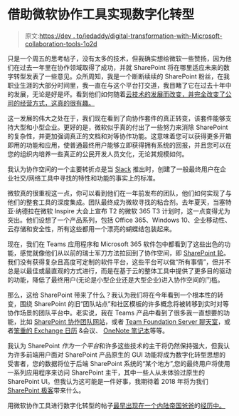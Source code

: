 # 借助微软协作工具实现数字化转型

> 原文:[https://dev . to/iedaddy/digital-transformation-with-Microsoft-collaboration-tools-1o2d](https://dev.to/iedaddy/digital-transformation-with-microsoft-collaboration-tools-1o2d)

只是一个周五的思考帖子，没有太多的技术，但我确实想给微软一些赞扬，因为他们在过去一年里在协作领域取得了成功，并就 SharePoint 将在哪里适应未来的数字转型发表了一些意见。众所周知，我是一个断断续续的 SharePoint 粉丝，在我职业生涯的大部分时间里，我一直在与这个平台打交道，我目睹了它在过去十年中的发展，无论是好是坏。看到他们如何随着[云技术的发展而改变，并完全改变了公司的经营方式，这真的很有趣。](https://news.microsoft.com/cloudforgood/)

这一发展的伟大之处在于，我们现在看到了向协作套件的真正转变，该套件能够支持大型和小型企业。更好的是，微软似乎真的付出了一些努力来消除 SharePoint 的复杂性，并更加强调真正的文档和对等协作功能。这意味着您可以获得更多开箱即用的功能和应用，使普通最终用户能够立即获得拥有系统的回报，并且您可以在您的组织内培养一些真正的公民开发人员文化，无论其规模如何。

我认为协作空间的一个主要转折点是当 [Slack](https://slack.com) 推出时，创建了一般最终用户在企业社交/网络工具中寻找的特性和功能的事实上的标准。

微软真的很重视这一点，你可以看到他们在一年前发布的团队，他们如何实现了与他们的整套工具的深度集成。团队最终成为微软寻找的粘合剂。去年夏天，当塞特亚·纳德拉在微软 Inspire 大会上宣布 T2 的微软 365 T3 计划时，这一点变得尤为突出。他们设想了一个产品系列，包括 Office 365、Windows 10、企业移动性、云存储和安全性，所有这些都用一个漂亮的蝴蝶结包装起来。

现在，我们在 Teams 应用程序和 Microsoft 365 软件包中都看到了这些出色的功能，感觉就像他们从以前的瑞士军刀方法拉回到了协作空间，即 [SharePoint 轮](https://products.office.com/en-us/sharepoint/sharepoint-server)。我们没有获得复杂且高度可定制的软件平台，这些平台可以做“所有事情”，但并不总是以最佳或最直观的方式进行，而是在基于云的整体工具中提供了更多目的驱动的功能，降低了最终用户(无论是小型企业还是大型企业)进入协作空间的门槛。

那么，这给 SharePoint 带来了什么？我认为我们将在今年看到一个根本性的转变，围绕 SharePoint 的旧“团队站点”和社区模板的许多概念将被转移到实时对等协作场景的团队平台中。老实说，我在 Teams 产品中看到了很多我一直想要的功能，比如 [SharePoint 协作团队网站](https://docs.microsoft.com/en-us/sharepoint/dev/solution-guidance/modern-experience-customizations-customize-sites)，或者 [Team Foundation Server 聊天室](https://docs.microsoft.com/en-us/vsts/collaborate/collaborate-in-a-team-room)，或者[笨重的 Exchange 日历](https://support.office.com/en-us/article/Share-an-Outlook-calendar-with-other-people-353ed2c1-3ec5-449d-8c73-6931a0adab88) &会议、 [OneNote 笔记本](https://www.onenote.com/)等等。

我认为 SharePoint *作为一个平台*和许多这些技术的主干将仍然保持强大，但我认为许多前端用户面对 SharePoint 产品原生的 GUI 功能将成为数字化转型思想的受害者，您的数据将位于后端 SharePoint 系统的“某个地方”,您的最终用户将使用一系列应用程序来访问 SharePoint 主干，其中一些人从未体验过原生的 SharePoint UI。但我认为这可能是一件好事，我期待着 2018 年将为我们 [SharePoint 极客](http://www.spsevents.org/)带来什么。

用微软协作工具进行数字化转型的帖子[最早出现在一个内陆帝国爸爸](http://iedaddy.com/2018/01/digital-transformation-microsoft-collaboration-tools/)的[经历中。](http://iedaddy.com)